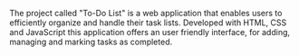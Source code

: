 The project called "To-Do List" is a web application that enables users to efficiently organize and handle their task lists. Developed with HTML, CSS and JavaScript this application offers an user friendly interface, for adding, managing and marking tasks as completed.
